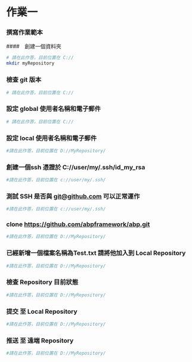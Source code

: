 # 作業一


### 撰寫作業範本
####　創建一個資料夾
``` bash
# 請在此作答，目前位置在 C://
mkdir myRepository
```

### 檢查 git 版本

``` bash
# 請在此作答，目前位置在 C://

```

### 設定 global 使用者名稱和電子郵件

``` bash
# 請在此作答，目前位置在 C://

```

### 設定 local 使用者名稱和電子郵件
``` bash
#請在此作答，目前位置在 D://MyRepository/

````

### 創建一個ssh 憑證於 C://user/my/.ssh/id_my_rsa
``` bash
#請在此作答，目前位置在 c://user/my/.ssh/

````

### 測試 SSH 是否與 git@github.com 可以正常運作
``` bash
#請在此作答，目前位置在 c://user/my/.ssh/

````

### clone https://github.com/abpframework/abp.git
``` bash
#請在此作答，目前位置在 D://MyRepository/

````

### 已經新增一個檔案名稱為Test.txt 請將他加入到 Local Repository
``` bash
#請在此作答，目前位置在 D://MyRepository/

````

### 檢查 Repository 目前狀態
``` bash
#請在此作答，目前位置在 D://MyRepository/

````

### 提交 至 Local Repository
``` bash
#請在此作答，目前位置在 D://MyRepository/

````

### 推送 至 遠端 Repository
``` bash
#請在此作答，目前位置在 D://MyRepository/

````

